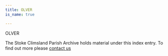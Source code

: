 ```yaml
---
title: OLVER
is_name: true

---
```


OLVER


The Stoke Climsland Parish Archive holds material under this index entry. To find out more please [contact us](/contact/)
